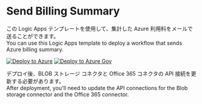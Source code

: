 # Send Billing Summary
この Logic Apps テンプレートを使用して、集計した Azure 利用料をメールで送ることができます。  
You can use this Logic Apps template to deploy a workflow that sends Azure billing summary.

[![Deploy to Azure](https://aka.ms/deploytoazurebutton)](https://portal.azure.com/#create/Microsoft.Template/uri/https%3A%2F%2Fraw.githubusercontent.com%2Fkatsato-ms%2FMicrosoft%2Fmain%2FLogic%2520Apps%2FSend-BillingSummary%2Fazuredeploy.json)
[![Deploy to Azure Gov](https://aka.ms/deploytoazuregovbutton)](https://portal.azure.us/#create/Microsoft.Template/uri/https%3A%2F%2Fraw.githubusercontent.com%2Fkatsato-ms%2FMicrosoft%2Fmain%2FLogic%2520Apps%2FSend-BillingSummary%2Fazuredeploy.json)

デプロイ後、BLOB ストレージ コネクタと Office 365 コネクタの API 接続を更新する必要があります。  
After deployment, you'll need to update the API connections for the Blob storage connector and the Office 365 connector.



